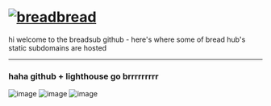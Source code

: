# [![breadbread](https://user-images.githubusercontent.com/90570076/191613534-fd41e357-b7de-4410-b2d3-6f9416cdfb03.png)](https://cord.breadhub.cc)
hi welcome to the breadsub github - here's where some of bread hub's static subdomains are hosted

----

### haha github + lighthouse go brrrrrrrrr

![image](https://user-images.githubusercontent.com/90570076/191615565-53a5531c-5ead-46f2-8e61-fcfe96e91153.png)
![image](https://user-images.githubusercontent.com/90570076/191615576-cc059d40-d07f-43cd-a40c-3da2d1c12025.png)
![image](https://user-images.githubusercontent.com/90570076/191615582-1960016b-3d68-4b52-8db2-b72e94dd6034.png)
